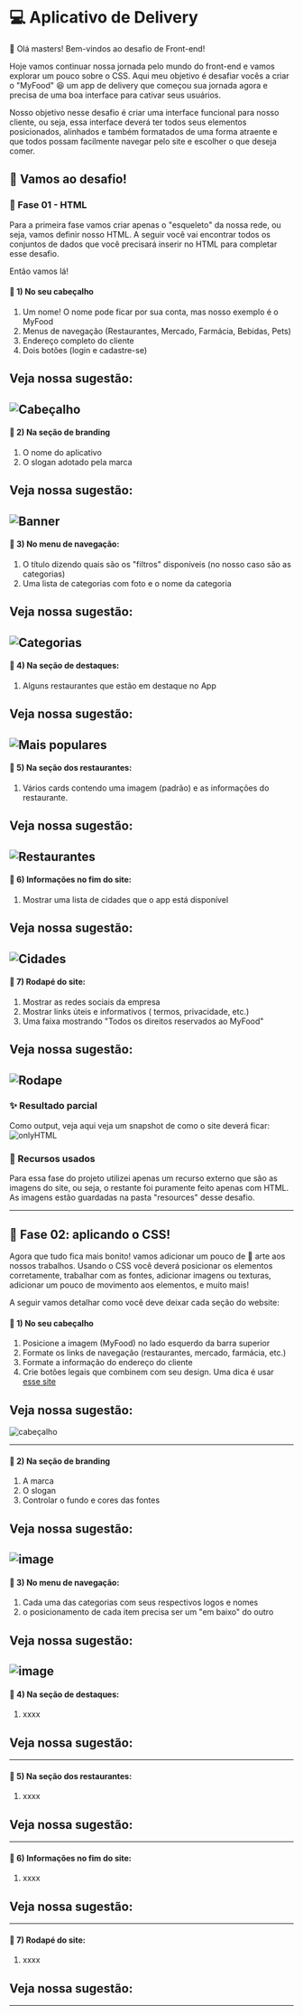 # 💻 Aplicativo de Delivery

👋 Olá masters! Bem-vindos ao desafio de Front-end!

Hoje vamos continuar nossa jornada pelo mundo do front-end e vamos explorar um pouco sobre o CSS. Aqui meu objetivo é desafiar vocês a criar o "MyFood" 😆 um app de delivery que começou sua jornada agora e precisa de uma boa interface para cativar seus usuários.

Nosso objetivo nesse desafio é criar uma interface funcional para nosso cliente, ou seja, essa interface deverá ter todos seus elementos posicionados, alinhados e também formatados de uma forma atraente e que todos possam facilmente navegar pelo site e escolher o que deseja comer.

## 👊 Vamos ao desafio!

### 🦴 Fase 01 - HTML

Para a primeira fase vamos criar apenas o "esqueleto" da nossa rede, ou seja, vamos definir nosso HTML. A seguir você vai encontrar todos os conjuntos de dados que você precisará inserir no HTML para completar esse desafio.

Então vamos lá! 

#### 📄 1) No seu cabeçalho

1. Um nome! O nome pode ficar por sua conta, mas nosso exemplo é o MyFood
2. Menus de navegação (Restaurantes, Mercado, Farmácia, Bebidas, Pets)
3. Endereço completo do cliente
4. Dois botões (login e cadastre-se)

Veja nossa sugestão:
---
![Cabeçalho](https://user-images.githubusercontent.com/13739735/155576878-28c26687-47ef-4b87-a34b-aed1b09611ea.png)
---

#### 📄 2) Na seção de branding
1. O nome do aplicativo
2. O slogan adotado pela marca


Veja nossa sugestão:
---
![Banner](https://user-images.githubusercontent.com/13739735/155576962-82a1a21e-b65c-478e-bf8d-7658ccb2bd69.png)
--- 

#### 📄 3) No menu de navegação:

1. O título dizendo quais são os "filtros" disponíveis (no nosso caso são as categorias)
2. Uma lista de categorias com foto e o nome da categoria


Veja nossa sugestão:
---
![Categorias](https://user-images.githubusercontent.com/13739735/155578063-070c32b9-6696-4dc1-8bd8-b2ca0c8f6635.png)
--- 

#### 📄 4) Na seção de destaques:

1. Alguns restaurantes que estão em destaque no App

Veja nossa sugestão:
---
![Mais populares](https://user-images.githubusercontent.com/13739735/155578382-2c38850c-ce1b-438d-913b-c63a9943b46f.png)
---


#### 📄 5) Na seção dos restaurantes:

1. Vários cards contendo uma imagem (padrão) e as informações do restaurante.

Veja nossa sugestão:
---
![Restaurantes](https://user-images.githubusercontent.com/13739735/155578641-8d2f14a1-33a4-4c93-8a0b-524b99f6e71c.png)
---

#### 📄 6) Informações no fim do site:

1. Mostrar uma lista de cidades que o app está disponível

Veja nossa sugestão:
---
![Cidades](https://user-images.githubusercontent.com/13739735/155578820-88ed42b6-020e-4c9e-8030-8f317e4669dc.png)
---


#### 📄 7) Rodapé do site:

1. Mostrar as redes sociais da empresa
2. Mostrar links úteis e informativos ( termos, privacidade, etc.)
3. Uma faixa mostrando "Todos os direitos reservados ao MyFood"

Veja nossa sugestão:
---
![Rodape](https://user-images.githubusercontent.com/13739735/155578899-c5b3693d-ffda-47f2-81c8-4709d9a2b1e9.png)
---

### ✨ Resultado parcial

Como output, veja aqui veja um snapshot de como o site deverá ficar:
![onlyHTML](https://user-images.githubusercontent.com/13739735/155579227-ee209e38-08b4-4ddd-be1e-521c509520d2.png)


### 💼 Recursos usados

Para essa fase do projeto utilizei apenas um recurso externo que são as imagens do site, ou seja, o restante foi puramente feito apenas com HTML. 
As imagens estão guardadas na pasta "resources" desse desafio.

---

## 🍖 Fase 02: aplicando o CSS!

Agora que tudo fica mais bonito! vamos adicionar um pouco de 🎨 arte aos nossos trabalhos. Usando o CSS você deverá posicionar os elementos corretamente, trabalhar com as fontes, adicionar imagens ou texturas, adicionar um pouco de movimento aos elementos, e muito mais!

A seguir vamos detalhar como você deve deixar cada seção do website:


#### 📄 1) No seu cabeçalho

1. Posicione a imagem (MyFood) no lado esquerdo da barra superior
2. Formate os links de navegação (restaurantes, mercado, farmácia, etc.)
3. Formate a informação do endereço do cliente
4. Crie botões legais que combinem com seu design. Uma dica é usar [esse site](https://www.bestcssbuttongenerator.com/)

Veja nossa sugestão:
---
![cabeçalho](https://user-images.githubusercontent.com/13739735/157752175-b42d652d-6d2b-4d42-920c-533e8f636d00.jpeg)

---

#### 📄 2) Na seção de branding
1. A marca
2. O slogan
3. Controlar o fundo e cores das fontes

Veja nossa sugestão:
---
![image](https://user-images.githubusercontent.com/13739735/158888360-dd33c77b-8698-4d14-819b-eb52fceb3e93.png)
--- 

#### 📄 3) No menu de navegação:

1. Cada uma das categorias com seus respectivos logos e nomes
2. o posicionamento de cada item precisa ser um "em baixo" do outro

Veja nossa sugestão:
---
![image](https://user-images.githubusercontent.com/13739735/162285513-df2da0bb-7edb-49fe-a0b5-fade9b3870b0.png)
--- 

#### 📄 4) Na seção de destaques:

1. xxxx

Veja nossa sugestão:
---

---


#### 📄 5) Na seção dos restaurantes:

1. xxxx

Veja nossa sugestão:
---

---

#### 📄 6) Informações no fim do site:

1. xxxx

Veja nossa sugestão:
---

---


#### 📄 7) Rodapé do site:

1. xxxx

Veja nossa sugestão:
---

---
